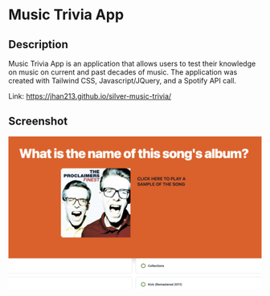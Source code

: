 # Music Trivia App

## Description
Music Trivia App is an application that allows users to test their knowledge on music on current and past decades of music. The application was created with Tailwind CSS, Javascript/JQuery, and a Spotify API call. 

Link: https://jhan213.github.io/silver-music-trivia/

## Screenshot
![](./preview.PNG)
